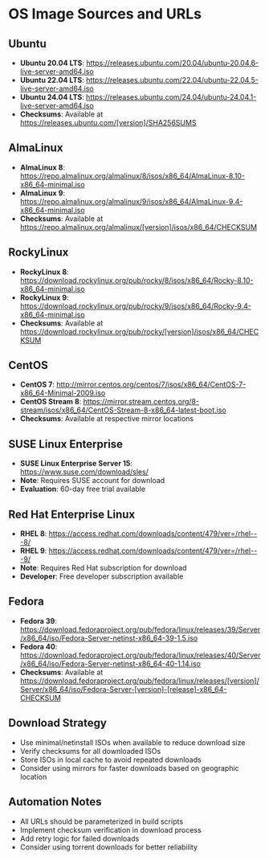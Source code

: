 # OS Image Sources and URLs

## Ubuntu
- **Ubuntu 20.04 LTS**: https://releases.ubuntu.com/20.04/ubuntu-20.04.6-live-server-amd64.iso
- **Ubuntu 22.04 LTS**: https://releases.ubuntu.com/22.04/ubuntu-22.04.5-live-server-amd64.iso
- **Ubuntu 24.04 LTS**: https://releases.ubuntu.com/24.04/ubuntu-24.04.1-live-server-amd64.iso
- **Checksums**: Available at https://releases.ubuntu.com/[version]/SHA256SUMS

## AlmaLinux
- **AlmaLinux 8**: https://repo.almalinux.org/almalinux/8/isos/x86_64/AlmaLinux-8.10-x86_64-minimal.iso
- **AlmaLinux 9**: https://repo.almalinux.org/almalinux/9/isos/x86_64/AlmaLinux-9.4-x86_64-minimal.iso
- **Checksums**: Available at https://repo.almalinux.org/almalinux/[version]/isos/x86_64/CHECKSUM

## RockyLinux
- **RockyLinux 8**: https://download.rockylinux.org/pub/rocky/8/isos/x86_64/Rocky-8.10-x86_64-minimal.iso
- **RockyLinux 9**: https://download.rockylinux.org/pub/rocky/9/isos/x86_64/Rocky-9.4-x86_64-minimal.iso
- **Checksums**: Available at https://download.rockylinux.org/pub/rocky/[version]/isos/x86_64/CHECKSUM

## CentOS
- **CentOS 7**: http://mirror.centos.org/centos/7/isos/x86_64/CentOS-7-x86_64-Minimal-2009.iso
- **CentOS Stream 8**: https://mirror.stream.centos.org/8-stream/isos/x86_64/CentOS-Stream-8-x86_64-latest-boot.iso
- **Checksums**: Available at respective mirror locations

## SUSE Linux Enterprise
- **SUSE Linux Enterprise Server 15**: https://www.suse.com/download/sles/
- **Note**: Requires SUSE account for download
- **Evaluation**: 60-day free trial available

## Red Hat Enterprise Linux
- **RHEL 8**: https://access.redhat.com/downloads/content/479/ver=/rhel---8/
- **RHEL 9**: https://access.redhat.com/downloads/content/479/ver=/rhel---9/
- **Note**: Requires Red Hat subscription for download
- **Developer**: Free developer subscription available

## Fedora
- **Fedora 39**: https://download.fedoraproject.org/pub/fedora/linux/releases/39/Server/x86_64/iso/Fedora-Server-netinst-x86_64-39-1.5.iso
- **Fedora 40**: https://download.fedoraproject.org/pub/fedora/linux/releases/40/Server/x86_64/iso/Fedora-Server-netinst-x86_64-40-1.14.iso
- **Checksums**: Available at https://download.fedoraproject.org/pub/fedora/linux/releases/[version]/Server/x86_64/iso/Fedora-Server-[version]-[release]-x86_64-CHECKSUM

## Download Strategy
- Use minimal/netinstall ISOs when available to reduce download size
- Verify checksums for all downloaded ISOs
- Store ISOs in local cache to avoid repeated downloads
- Consider using mirrors for faster downloads based on geographic location

## Automation Notes
- All URLs should be parameterized in build scripts
- Implement checksum verification in download process
- Add retry logic for failed downloads
- Consider using torrent downloads for better reliability